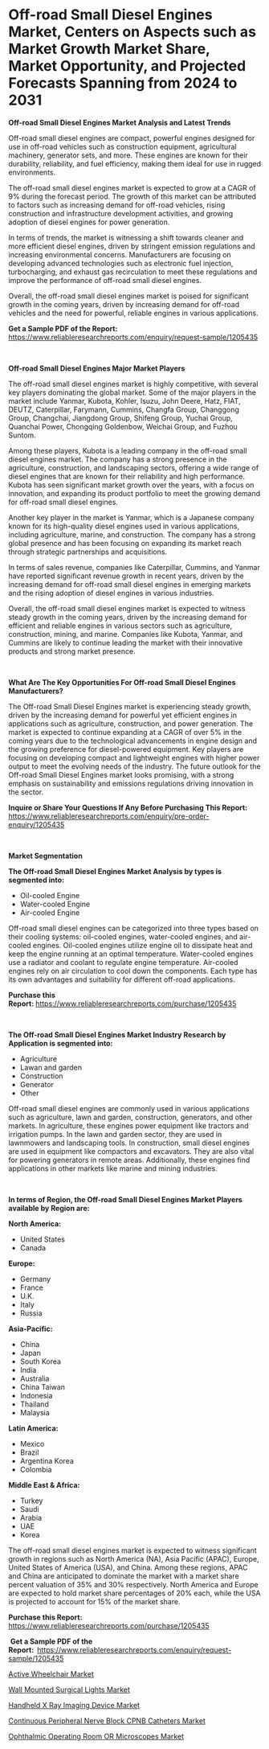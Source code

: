 <p><h1>Off-road Small Diesel Engines Market, Centers on Aspects such as Market Growth Market Share, Market Opportunity, and Projected Forecasts Spanning from 2024 to 2031</h1></p><p><strong>Off-road Small Diesel Engines Market Analysis and Latest Trends</strong></p>
<p><p>Off-road small diesel engines are compact, powerful engines designed for use in off-road vehicles such as construction equipment, agricultural machinery, generator sets, and more. These engines are known for their durability, reliability, and fuel efficiency, making them ideal for use in rugged environments.</p><p>The off-road small diesel engines market is expected to grow at a CAGR of 9% during the forecast period. The growth of this market can be attributed to factors such as increasing demand for off-road vehicles, rising construction and infrastructure development activities, and growing adoption of diesel engines for power generation.</p><p>In terms of trends, the market is witnessing a shift towards cleaner and more efficient diesel engines, driven by stringent emission regulations and increasing environmental concerns. Manufacturers are focusing on developing advanced technologies such as electronic fuel injection, turbocharging, and exhaust gas recirculation to meet these regulations and improve the performance of off-road small diesel engines.</p><p>Overall, the off-road small diesel engines market is poised for significant growth in the coming years, driven by increasing demand for off-road vehicles and the need for powerful, reliable engines in various applications.</p></p>
<p><strong>Get a Sample PDF of the Report:&nbsp;</strong> <a href="https://www.reliableresearchreports.com/enquiry/request-sample/1205435">https://www.reliableresearchreports.com/enquiry/request-sample/1205435</a></p>
<p>&nbsp;</p>
<p><strong>Off-road Small Diesel Engines Major Market Players</strong></p>
<p><p>The off-road small diesel engines market is highly competitive, with several key players dominating the global market. Some of the major players in the market include Yanmar, Kubota, Kohler, Isuzu, John Deere, Hatz, FIAT, DEUTZ, Caterpillar, Farymann, Cummins, Changfa Group, Changgong Group, Changchai, Jiangdong Group, Shifeng Group, Yuchai Group, Quanchai Power, Chongqing Goldenbow, Weichai Group, and Fuzhou Suntom.</p><p>Among these players, Kubota is a leading company in the off-road small diesel engines market. The company has a strong presence in the agriculture, construction, and landscaping sectors, offering a wide range of diesel engines that are known for their reliability and high performance. Kubota has seen significant market growth over the years, with a focus on innovation, and expanding its product portfolio to meet the growing demand for off-road small diesel engines.</p><p>Another key player in the market is Yanmar, which is a Japanese company known for its high-quality diesel engines used in various applications, including agriculture, marine, and construction. The company has a strong global presence and has been focusing on expanding its market reach through strategic partnerships and acquisitions.</p><p>In terms of sales revenue, companies like Caterpillar, Cummins, and Yanmar have reported significant revenue growth in recent years, driven by the increasing demand for off-road small diesel engines in emerging markets and the rising adoption of diesel engines in various industries.</p><p>Overall, the off-road small diesel engines market is expected to witness steady growth in the coming years, driven by the increasing demand for efficient and reliable engines in various sectors such as agriculture, construction, mining, and marine. Companies like Kubota, Yanmar, and Cummins are likely to continue leading the market with their innovative products and strong market presence.</p></p>
<p>&nbsp;</p>
<p><strong>What Are The Key Opportunities For Off-road Small Diesel Engines Manufacturers?</strong></p>
<p><p>The Off-road Small Diesel Engines market is experiencing steady growth, driven by the increasing demand for powerful yet efficient engines in applications such as agriculture, construction, and power generation. The market is expected to continue expanding at a CAGR of over 5% in the coming years due to the technological advancements in engine design and the growing preference for diesel-powered equipment. Key players are focusing on developing compact and lightweight engines with higher power output to meet the evolving needs of the industry. The future outlook for the Off-road Small Diesel Engines market looks promising, with a strong emphasis on sustainability and emissions regulations driving innovation in the sector.</p></p>
<p><strong>Inquire or Share Your Questions If Any Before Purchasing This Report:</strong> <a href="https://www.reliableresearchreports.com/enquiry/pre-order-enquiry/1205435">https://www.reliableresearchreports.com/enquiry/pre-order-enquiry/1205435</a></p>
<p>&nbsp;</p>
<p><strong>Market Segmentation</strong></p>
<p><strong>The Off-road Small Diesel Engines Market Analysis by types is segmented into:</strong></p>
<p><ul><li>Oil-cooled Engine</li><li>Water-cooled Engine</li><li>Air-cooled Engine</li></ul></p>
<p><p>Off-road small diesel engines can be categorized into three types based on their cooling systems: oil-cooled engines, water-cooled engines, and air-cooled engines. Oil-cooled engines utilize engine oil to dissipate heat and keep the engine running at an optimal temperature. Water-cooled engines use a radiator and coolant to regulate engine temperature. Air-cooled engines rely on air circulation to cool down the components. Each type has its own advantages and suitability for different off-road applications.</p></p>
<p><strong>Purchase this Report:&nbsp;</strong><a href="https://www.reliableresearchreports.com/purchase/1205435">https://www.reliableresearchreports.com/purchase/1205435</a></p>
<p>&nbsp;</p>
<p><strong>The Off-road Small Diesel Engines Market Industry Research by Application is segmented into:</strong></p>
<p><ul><li>Agriculture</li><li>Lawan and garden</li><li>Construction</li><li>Generator</li><li>Other</li></ul></p>
<p><p>Off-road small diesel engines are commonly used in various applications such as agriculture, lawn and garden, construction, generators, and other markets. In agriculture, these engines power equipment like tractors and irrigation pumps. In the lawn and garden sector, they are used in lawnmowers and landscaping tools. In construction, small diesel engines are used in equipment like compactors and excavators. They are also vital for powering generators in remote areas. Additionally, these engines find applications in other markets like marine and mining industries.</p></p>
<p>&nbsp;</p>
<p><strong>In terms of Region, the Off-road Small Diesel Engines Market Players available by Region are:</strong></p>
<p>
    <p> <strong> North America: </strong>
        <ul>
            <li>United States</li>
            <li>Canada</li>
        </ul>
        </p> 
    <p> <strong> Europe: </strong>
        <ul>
            <li>Germany</li>
            <li>France</li>
            <li>U.K.</li>
            <li>Italy</li>
            <li>Russia</li>
        </ul>
        </p> 
    <p> <strong> Asia-Pacific: </strong>
        <ul>
            <li>China</li>
            <li>Japan</li>
            <li>South Korea</li>
            <li>India</li>
            <li>Australia</li>
            <li>China Taiwan</li>
            <li>Indonesia</li>
            <li>Thailand</li>
            <li>Malaysia</li>
        </ul>
        </p> 
    <p> <strong> Latin America: </strong>
        <ul>
            <li>Mexico</li>
            <li>Brazil</li>
            <li>Argentina Korea</li>
            <li>Colombia</li>
        </ul>
        </p> 
    <p> <strong> Middle East & Africa: </strong>
        <ul>
            <li>Turkey</li>
            <li>Saudi</li>
            <li>Arabia</li>
            <li>UAE</li>
            <li>Korea</li>
        </ul>
    </p>
    </p>
<p><p>The off-road small diesel engines market is expected to witness significant growth in regions such as North America (NA), Asia Pacific (APAC), Europe, United States of America (USA), and China. Among these regions, APAC and China are anticipated to dominate the market with a market share percent valuation of 35% and 30% respectively. North America and Europe are expected to hold market share percentages of 20% each, while the USA is projected to account for 15% of the market share.</p></p>
<p><strong>Purchase this Report: </strong><a href="https://www.reliableresearchreports.com/purchase/1205435">https://www.reliableresearchreports.com/purchase/1205435</a></p>
<p>&nbsp;<strong>Get a Sample PDF of the Report:&nbsp;&nbsp;</strong><a href="https://www.reliableresearchreports.com/enquiry/request-sample/1205435">https://www.reliableresearchreports.com/enquiry/request-sample/1205435</a></p>
<p><strong></strong></p>
<p><p><a href="https://medium.com/@kavonhansen13/active-wheelchair-market-report-reveals-the-latest-trends-and-growth-opportunities-of-this-market-c46265a51ba1">Active Wheelchair Market</a></p><p><a href="https://medium.com/@kavonhansen13/wall-mounted-surgical-lights-market-size-reveals-the-best-marketing-channels-in-global-industry-028bad4f25d0">Wall Mounted Surgical Lights Market</a></p><p><a href="https://medium.com/@kavonhansen13/handheld-x-ray-imaging-device-nbsp-market-focuses-on-market-share-size-and-projected-forecast-till-d81efbf1b9ab">Handheld X Ray Imaging Device Market</a></p><p><a href="https://medium.com/@kavonhansen13/continuous-peripheral-nerve-block-cpnb-catheters-nbsp-market-focuses-on-market-share-size-and-91c8764adddb">Continuous Peripheral Nerve Block CPNB Catheters Market</a></p><p><a href="https://medium.com/@kavonhansen13/analyzing-ophthalmic-operating-room-or-microscopes-market-global-industry-perspective-and-forecast-5a13820bd344">Ophthalmic Operating Room OR Microscopes Market</a></p></p>